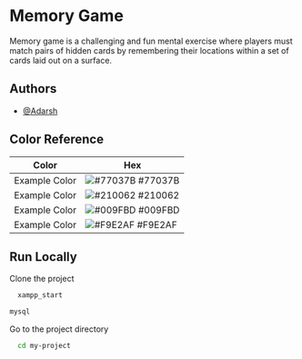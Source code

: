 
# Memory Game

Memory game is a challenging and fun mental exercise where players must match pairs of hidden cards by remembering their locations within a set of cards laid out on a surface.


## Authors

- [@Adarsh](https://github.com/Adarsh-Illapu)

## Color Reference

| Color             | Hex                                                                |
| ----------------- | ------------------------------------------------------------------ |
| Example Color | ![#77037B](https://via.placeholder.com/10/0a192f?text=+) #77037B |
| Example Color | ![#210062](https://via.placeholder.com/10/f8f8f8?text=+) #210062 |
| Example Color | ![#009FBD](https://via.placeholder.com/10/00b48a?text=+) #009FBD |
| Example Color | ![#F9E2AF](https://via.placeholder.com/10/00b48a?text=+) #F9E2AF |


## Run Locally

Clone the project

```bash
  xampp_start
```
```bash
mysql
```
Go to the project directory

```bash
  cd my-project
```

